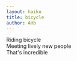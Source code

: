 ```yaml
---
layout: haiku
title: bicycle
author: AHb
---
```


 Riding bicycle<br>
 Meeting lively new people<br>
 That's incredible<br>
